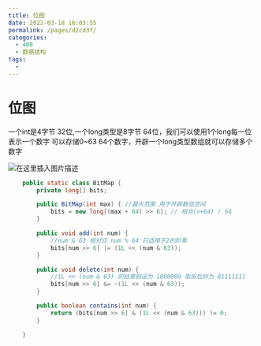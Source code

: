 ```yaml
---
title: 位图
date: 2022-03-18 16:03:55
permalink: /pages/d2cd3f/
categories:
  - 408
  - 数据结构
tags:
  - 
---
```

# 位图

一个int是4字节 32位,一个long类型是8字节 64位，我们可以使用1个long每一位表示一个数字 可以存储0~63 64个数字，开辟一个long类型数组就可以存储多个数字

![在这里插入图片描述](https://gitee.com/Iekrwh/md-images/raw/master/images/20190513132653274.png)

```java
	public static class BitMap {
		private long[] bits;

		public BitMap(int max) { //最大范围 用于开辟数组空间
			bits = new long[(max + 64) >> 6]; // 相当(x+64) / 64
		}

		public void add(int num) {
			//num & 63 相对应 num % 64 只适用于2的阶乘
			bits[num >> 6] |= (1L << (num & 63));
		}

		public void delete(int num) {
			//1L << (num & 63) 的结果假设为 1000000 取反后则为 01111111
			bits[num >> 6] &= ~(1L << (num & 63));
		}

		public boolean contains(int num) {
			return (bits[num >> 6] & (1L << (num & 63))) != 0;
		}

	}
```

